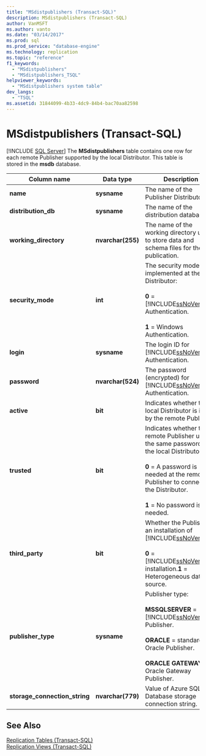 ```yaml
---
title: "MSdistpublishers (Transact-SQL)"
description: MSdistpublishers (Transact-SQL)
author: VanMSFT
ms.author: vanto
ms.date: "03/14/2017"
ms.prod: sql
ms.prod_service: "database-engine"
ms.technology: replication
ms.topic: "reference"
f1_keywords:
  - "MSdistpublishers"
  - "MSdistpublishers_TSQL"
helpviewer_keywords:
  - "MSdistpublishers system table"
dev_langs:
  - "TSQL"
ms.assetid: 31844099-4b33-4dc9-84b4-bac70aa82598
---
```

# MSdistpublishers (Transact-SQL)
[!INCLUDE [SQL Server](../../includes/applies-to-version/sqlserver.md)]
  The **MSdistpublishers** table contains one row for each remote Publisher supported by the local Distributor. This table is stored in the **msdb** database.  
  
|Column name|Data type|Description|  
|-----------------|---------------|-----------------|  
|**name**|**sysname**|The name of the Publisher Distributor.|  
|**distribution_db**|**sysname**|The name of the distribution database.|  
|**working_directory**|**nvarchar(255)**|The name of the working directory used to store data and schema files for the publication.|  
|**security_mode**|**int**|The security mode implemented at the Distributor:<br /><br /> **0** = [!INCLUDE[ssNoVersion](../../includes/ssnoversion-md.md)] Authentication.<br /><br /> **1** = Windows Authentication.|  
|**login**|**sysname**|The login ID for [!INCLUDE[ssNoVersion](../../includes/ssnoversion-md.md)] Authentication.|  
|**password**|**nvarchar(524)**|The password (encrypted) for [!INCLUDE[ssNoVersion](../../includes/ssnoversion-md.md)] Authentication.|  
|**active**|**bit**|Indicates whether the local Distributor is in use by the remote Publisher.|  
|**trusted**|**bit**|Indicates whether the remote Publisher uses the same password as the local Distributor:<br /><br /> **0** = A password is needed at the remote Publisher to connect to the Distributor.<br /><br /> **1** = No password is needed.|  
|**third_party**|**bit**|Whether the Publisher is an installation of [!INCLUDE[ssNoVersion](../../includes/ssnoversion-md.md)]:<br /><br /> **0** = [!INCLUDE[ssNoVersion](../../includes/ssnoversion-md.md)] installation.**1** = Heterogeneous data source.|  
|**publisher_type**|**sysname**|Publisher type:<br /><br /> **MSSQLSERVER** = [!INCLUDE[ssNoVersion](../../includes/ssnoversion-md.md)] Publisher.<br /><br /> **ORACLE** = standard Oracle Publisher.<br /><br /> **ORACLE GATEWAY** = Oracle Gateway Publisher.|  
|**storage_connection_string**|**nvarchar(779)**|Value of Azure SQL Database storage connection string.|  

  
## See Also  
 [Replication Tables &#40;Transact-SQL&#41;](../../relational-databases/system-tables/replication-tables-transact-sql.md)   
 [Replication Views &#40;Transact-SQL&#41;](../../relational-databases/system-views/replication-views-transact-sql.md)  
  
  
